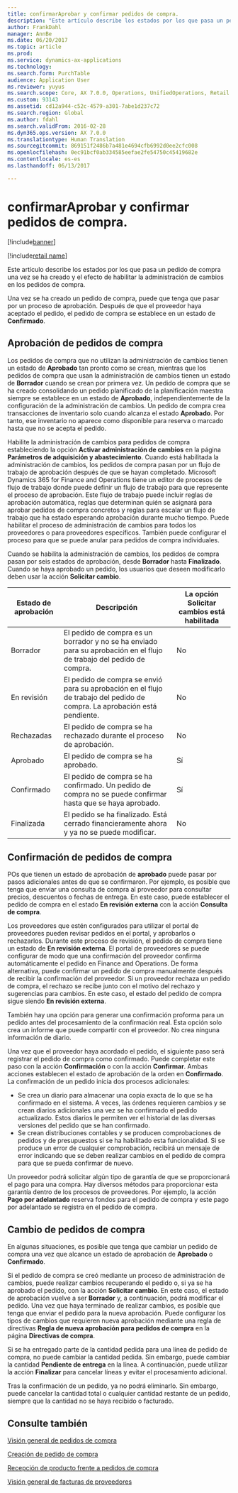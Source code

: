 ```yaml
---
title: confirmarAprobar y confirmar pedidos de compra.
description: "Este artículo describe los estados por los que pasa un pedido de compra una vez se ha creado y el efecto de habilitar la administración de cambios en los pedidos de compra."
author: FrankDahl
manager: AnnBe
ms.date: 06/20/2017
ms.topic: article
ms.prod: 
ms.service: dynamics-ax-applications
ms.technology: 
ms.search.form: PurchTable
audience: Application User
ms.reviewer: yuyus
ms.search.scope: Core, AX 7.0.0, Operations, UnifiedOperations, Retail
ms.custom: 93143
ms.assetid: cd12a944-c52c-4579-a301-7abe1d237c72
ms.search.region: Global
ms.author: fdahl
ms.search.validFrom: 2016-02-28
ms.dyn365.ops.version: AX 7.0.0
ms.translationtype: Human Translation
ms.sourcegitcommit: 869151f2486b7a481e4694cfb6992d0ee2cfc008
ms.openlocfilehash: 0ec91bcf0ab334585eefae2fe54750c45419682e
ms.contentlocale: es-es
ms.lasthandoff: 06/13/2017

---
```


# <a name="approve-and-confirm-purchase-orders"></a>confirmarAprobar y confirmar pedidos de compra.

[!include[banner](../includes/banner.md)]

[!include[retail name](../includes/retail-name.md)]

Este artículo describe los estados por los que pasa un pedido de compra una vez se ha creado y el efecto de habilitar la administración de cambios en los pedidos de compra.

Una vez se ha creado un pedido de compra, puede que tenga que pasar por un proceso de aprobación. Después de que el proveedor haya aceptado el pedido, el pedido de compra se establece en un estado de **Confirmado**.

## <a name="approval-of-purchase-orders"></a>Aprobación de pedidos de compra
Los pedidos de compra que no utilizan la administración de cambios tienen un estado de **Aprobado** tan pronto como se crean, mientras que los pedidos de compra que usan la administración de cambios tienen un estado de **Borrador** cuando se crean por primera vez. Un pedido de compra que se ha creado consolidando un pedido planificado de la planificación maestra siempre se establece en un estado de **Aprobado**, independientemente de la configuración de la administración de cambios. Un pedido de compra crea transacciones de inventario solo cuando alcanza el estado **Aprobado**. Por tanto, ese inventario no aparece como disponible para reserva o marcado hasta que no se acepta el pedido.  

Habilite la administración de cambios para pedidos de compra estableciendo la opción **Activar administración de cambios** en la página **Parámetros de adquisición y abastecimiento**. Cuando está habilitada la administración de cambios, los pedidos de compra pasan por un flujo de trabajo de aprobación después de que se hayan completado. Microsoft Dynamics 365 for Finance and Operations tiene un editor de procesos de flujo de trabajo donde puede definir un flujo de trabajo para que represente el proceso de aprobación. Este flujo de trabajo puede incluir reglas de aprobación automática, reglas que determinan quién se asignará para aprobar pedidos de compra concretos y reglas para escalar un flujo de trabajo que ha estado esperando aprobación durante mucho tiempo. Puede habilitar el proceso de administración de cambios para todos los proveedores o para proveedores específicos. También puede configurar el proceso para que se puede anular para pedidos de compra individuales.  

Cuando se habilita la administración de cambios, los pedidos de compra pasan por seis estados de aprobación, desde **Borrador** hasta **Finalizado**. Cuando se haya aprobado un pedido, los usuarios que deseen modificarlo deben usar la acción **Solicitar cambio**.

| Estado de aprobación | Descripción                                                                      | La opción Solicitar cambios está habilitada |
|-----------------|----------------------------------------------------------------------------------|---------------------------|
| Borrador           | El pedido de compra es un borrador y no se ha enviado para su aprobación en el flujo de trabajo del pedido de compra.     | No                        |
| En revisión       | El pedido de compra se envió para su aprobación en el flujo de trabajo del pedido de compra. La aprobación está pendiente.       | No                        |
| Rechazadas        | El pedido de compra se ha rechazado durante el proceso de aprobación.                                 | No                        |
| Aprobado        | El pedido de compra se ha aprobado.                                                             | Sí                       |
| Confirmado       | El pedido de compra se ha confirmado. Un pedido de compra no se puede confirmar hasta que se haya aprobado.        | Sí                       |
| Finalizada       | El pedido se ha finalizado. Está cerrado financieramente ahora y ya no se puede modificar. | No                        |

## <a name="confirming-purchase-orders"></a>Confirmación de pedidos de compra
POs que tienen un estado de aprobación de **aprobado** puede pasar por pasos adicionales antes de que se confirmaron. Por ejemplo, es posible que tenga que enviar una consulta de compra al proveedor para consultar precios, descuentos o fechas de entrega. En este caso, puede establecer el pedido de compra en el estado **En revisión externa** con la acción **Consulta de compra**.  

Los proveedores que estén configurados para utilizar el portal de proveedores pueden revisar pedidos en el portal, y aprobarlos o rechazarlos. Durante este proceso de revisión, el pedido de compra tiene un estado de **En revisión externa**. El portal de proveedores se puede configurar de modo que una confirmación del proveedor confirma automáticamente el pedido en Finance and Operations. De forma alternativa, puede confirmar un pedido de compra manualmente después de recibir la confirmación del proveedor. Si un proveedor rechaza un pedido de compra, el rechazo se recibe junto con el motivo del rechazo y sugerencias para cambios. En este caso, el estado del pedido de compra sigue siendo **En revisión externa**.  

También hay una opción para generar una confirmación proforma para un pedido antes del procesamiento de la confirmación real. Esta opción solo crea un informe que puede compartir con el proveedor. No crea ninguna información de diario.  

Una vez que el proveedor haya acordado el pedido, el siguiente paso será registrar el pedido de compra como confirmado. Puede completar este paso con la acción **Confirmación** o con la acción **Confirmar**. Ambas acciones establecen el estado de aprobación de la orden en **Confirmado**. La confirmación de un pedido inicia dos procesos adicionales:

-   Se crea un diario para almacenar una copia exacta de lo que se ha confirmado en el sistema. A veces, las órdenes requieren cambios y se crean diarios adicionales una vez se ha confirmado el pedido actualizado. Estos diarios le permiten ver el historial de las diversas versiones del pedido que se han confirmado.
-   Se crean distribuciones contables y se producen comprobaciones de pedidos y de presupuestos si se ha habilitado esta funcionalidad. Si se produce un error de cualquier comprobación, recibirá un mensaje de error indicando que se deben realizar cambios en el pedido de compra para que se pueda confirmar de nuevo.

Un proveedor podrá solicitar algún tipo de garantía de que se proporcionará el pago para una compra. Hay diversos métodos para proporcionar esta garantía dentro de los procesos de proveedores. Por ejemplo, la acción **Pago por adelantado** reserva fondos para el pedido de compra y este pago por adelantado se registra en el pedido de compra.

## <a name="changing-purchase-orders"></a>Cambio de pedidos de compra
En algunas situaciones, es posible que tenga que cambiar un pedido de compra una vez que alcance un estado de aprobación de **Aprobado** o **Confirmado**.  

Si el pedido de compra se creó mediante un proceso de administración de cambios, puede realizar cambios recuperando el pedido o, si ya se ha aprobado el pedido, con la acción **Solicitar cambio**. En este caso, el estado de aprobación vuelve a ser **Borrador** y, a continuación, podrá modificar el pedido. Una vez que haya terminado de realizar cambios, es posible que tenga que enviar el pedido para la nueva aprobación. Puede configurar los tipos de cambios que requieren nueva aprobación mediante una regla de directivas **Regla de nueva aprobación para pedidos de compra** en la página **Directivas de compra**.  

Si se ha entregado parte de la cantidad pedida para una línea de pedido de compra, no puede cambiar la cantidad pedida. Sin embargo, puede cambiar la cantidad **Pendiente de entrega** en la línea. A continuación, puede utilizar la acción **Finalizar** para cancelar líneas y evitar el procesamiento adicional. 

Tras la confirmación de un pedido, ya no podrá eliminarlo. Sin embargo, puede cancelar la cantidad total o cualquier cantidad restante de un pedido, siempre que la cantidad no se haya recibido o facturado.

<a name="see-also"></a>Consulte también
--------

[Visión general de pedidos de compra](purchase-order-overview.md)

[Creación de pedido de compra](purchase-order-creation.md)

[Recepción de producto frente a pedidos de compra](product-receipt-against-purchase-orders.md)

[Visión general de facturas de proveedores](/dynamics365/unified-operations/financials/accounts-payable/vendor-invoices-overview)




